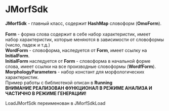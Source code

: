 # JMorfSdk<br>
<b>JMorfSdk</b> - главный класс, содержит <b>HashMap</b> словоформ (<b>OmoForm</b>).<br>
<br>
<b>Form</b> - форма слова содержит в себе набор характеристик, имеет набор характеристик, которые меняются в зависимости от словоформы (число, падеж и т.д.)<br>
<b>WordForm</b> - словоформа, наследуется от <b>Form</b>, имеет ссылку на <b>InitialForm</b>.<br>
<b>InitialForm</b> наследуется от <b>Form</b> - словоформа в начальной форме слова, имеет ссылки на все производные словоформы (<b>WordfForm</b>).<br>
<b>MorphologyParameters</b> - набор констант для морфологических характеристик.<br>
Пример работы с библиотекой описан в <b>Running</b><br>
<b>ВНИМАНИЕ РЕАЛИЗОВАН ФУНКЦИОНАЛ В РЕЖИМЕ АНАЛИЗА И ЧАСТИЧНО В РЕЖИМЕ ГЕНЕРАЦИИ!</b>

LoadJMorfSdk переименован в JMorfSdkLoad